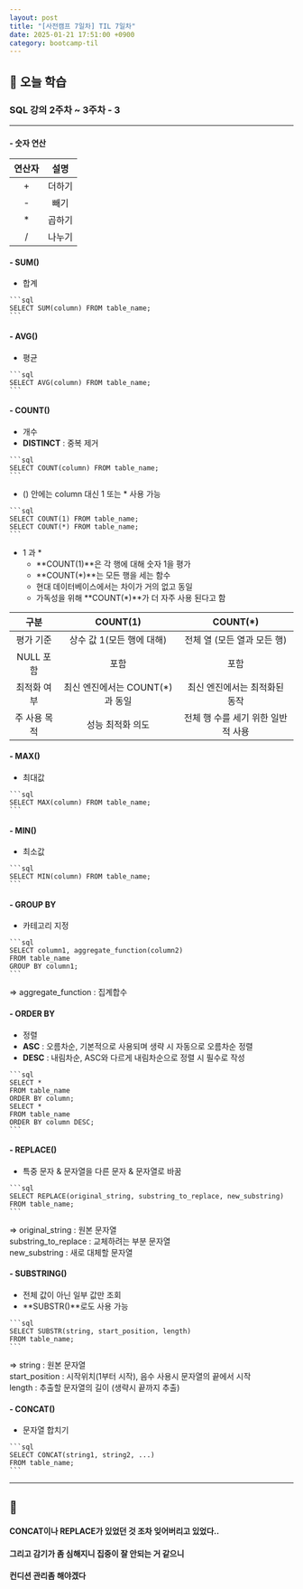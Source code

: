 ```yaml
---
layout: post
title: "[사전캠프 7일차] TIL 7일차"
date: 2025-01-21 17:51:00 +0900
category: bootcamp-til
---
```


## 📖 오늘 학습
### SQL 강의 2주차 ~ 3주차 - 3

<!-- #### 📃  -->

--- 

#### - 숫자 연산

| 연산자 | 설명 |
|:------:|:---:|
| + | 더하기 |
| - | 빼기 |
| * | 곱하기 |
| / | 나누기 |

#### - SUM()
- 합계
>
    ```sql
    SELECT SUM(column) FROM table_name;
    ```

#### - AVG()
- 평균
>
    ```sql
    SELECT AVG(column) FROM table_name;
    ```

#### - COUNT()
- 개수
- **DISTINCT** : 중복 제거
>
    ```sql
    SELECT COUNT(column) FROM table_name;
    ```

- () 안에는 column 대신 1 또는 * 사용 가능
>
    ```sql
    SELECT COUNT(1) FROM table_name;
    SELECT COUNT(*) FROM table_name;
    ```

- 1 과 *
    - **COUNT(1)**은 각 행에 대해 숫자 1을 평가
    - **COUNT(*)**는 모든 행을 세는 함수
    - 현대 데이터베이스에서는 차이가 거의 없고 동일
    - 가독성을 위해 **COUNT(*)**가 더 자주 사용 된다고 함

| 구분 | COUNT(1) | COUNT(*) |
|:----:|:--------:|:--------:|
| 평가 기준 | 상수 값 1(모든 행에 대해) | 전체 열 (모든 열과 모든 행) |
| NULL 포함 | 포함 | 포함 |
| 최적화 여부 | 최신 엔진에서는 COUNT(*)과 동일 | 최신 엔진에서는 최적화된 동작 |
| 주 사용 목적 | 성능 최적화 의도 | 전체 행 수를 세기 위한 일반적 사용 |

#### - MAX()
- 최대값
>
    ```sql
    SELECT MAX(column) FROM table_name;
    ```

#### - MIN()
- 최소값
>
    ```sql
    SELECT MIN(column) FROM table_name;
    ```

#### - GROUP BY
- 카테고리 지정
>
    ```sql
    SELECT column1, aggregate_function(column2)
    FROM table_name
    GROUP BY column1;
    ```
=> aggregate_function : 집계합수

#### - ORDER BY
- 정렬
- **ASC** : 오름차순, 기본적으로 사용되며 생략 시 자동으로 오름차순 정렬
- **DESC** : 내림차순, ASC와 다르게 내림차순으로 정렬 시 필수로 작성
>
    ```sql
    SELECT * 
    FROM table_name
    ORDER BY column;
    SELECT * 
    FROM table_name
    ORDER BY column DESC;
    ```

#### - REPLACE()
- 특중 문자 & 문자열을 다른 문자 & 문자열로 바꿈
>
    ```sql
    SELECT REPLACE(original_string, substring_to_replace, new_substring)
    FROM table_name;
    ```
=> original_string : 원본 문자열  
substring_to_replace : 교체하려는 부분 문자열  
new_substring : 새로 대체할 문자열

#### - SUBSTRING()
- 전체 값이 아닌 일부 값만 조회
- **SUBSTR()**로도 사용 가능
>
    ```sql
    SELECT SUBSTR(string, start_position, length)
    FROM table_name;
    ```
=> string : 원본 문자열  
start_position : 시작위치(1부터 시작), 음수 사용시 문자열의 끝에서 시작  
length : 추출할 문자열의 길이 (생략시 끝까지 추출)

#### - CONCAT()
- 문자열 합치기
>
    ```sql
    SELECT CONCAT(string1, string2, ...)
    FROM table_name;
    ```

---

## 💬

#### CONCAT이나 REPLACE가 있었던 것 조차 잊어버리고 있었다..
#### 그리고 감기가 좀 심해지니 집중이 잘 안되는 거 같으니
#### 컨디션 관리좀 해야겠다